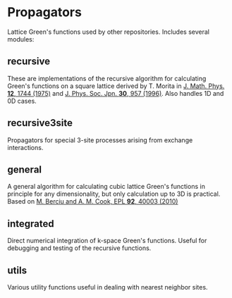 # Propagators
Lattice Green's functions used by other repositories. Includes several modules:

## recursive
These are implementations of the recursive algorithm for calculating Green's functions on a square lattice derived by T. Morita in [J. Math. Phys. **12**, 1744 (1975)](https://iopscience.iop.org/article/10.1088/0305-4470/8/4/008) and [J. Phys. Soc. Jpn. **30**, 957 (1996)](https://www.jstage.jst.go.jp/article/iis/2/1/2_1_63/_pdf). Also handles 1D and 0D cases.

## recursive3site
Propagators for special 3-site processes arising from exchange interactions.

## general
A general algorithm for calculating cubic lattice Green's functions in principle for any dimensionality, but only calculation up to 3D is practical. Based on [M. Berciu and A. M. Cook, EPL **92**, 40003 (2010)](https://iopscience.iop.org/article/10.1209/0295-5075/92/40003)

## integrated
Direct numerical integration of k-space Green's functions. Useful for debugging and testing of the recursive functions.

## utils
Various utility functions useful in dealing with nearest neighbor sites.
